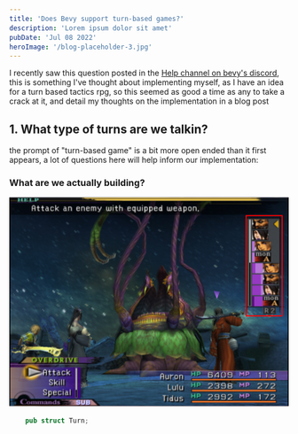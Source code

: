 ```yaml
---
title: 'Does Bevy support turn-based games?'
description: 'Lorem ipsum dolor sit amet'
pubDate: 'Jul 08 2022'
heroImage: '/blog-placeholder-3.jpg'
---
```


I recently saw this question posted in the [Help channel on bevy's discord](https://discordapp.com/channels/691052431525675048/1019697973933899910), this is something I've thought about implementing myself, as I have an idea for a turn based tactics rpg, so this seemed as good a time as any to take a crack at it, and detail my thoughts on the implementation in a blog post


## 1. What type of turns are we talkin?

the prompt of "turn-based game" is a bit more open ended than it first appears, a lot of questions here will help inform our implementation:

### What are we actually building?

<!-- Each character takes their turn one at a time, sequentially-->

![final fantasy x turn order](../../../public/ffx-turns.png "Final Fantasy X")

```rust
    pub struct Turn;
```

